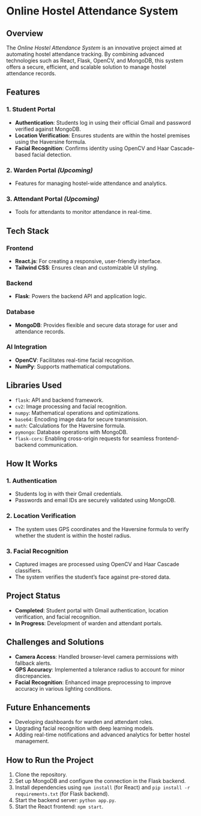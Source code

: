 # Online Hostel Attendance System

## Overview
The *Online Hostel Attendance System* is an innovative project aimed at automating hostel attendance tracking. By combining advanced technologies such as React, Flask, OpenCV, and MongoDB, this system offers a secure, efficient, and scalable solution to manage hostel attendance records. 

## Features
### 1. Student Portal
- **Authentication**: Students log in using their official Gmail and password verified against MongoDB.
- **Location Verification**: Ensures students are within the hostel premises using the Haversine formula.
- **Facial Recognition**: Confirms identity using OpenCV and Haar Cascade-based facial detection.

### 2. Warden Portal *(Upcoming)*
- Features for managing hostel-wide attendance and analytics.

### 3. Attendant Portal *(Upcoming)*
- Tools for attendants to monitor attendance in real-time.

## Tech Stack
### **Frontend**
- **React.js**: For creating a responsive, user-friendly interface.
- **Tailwind CSS**: Ensures clean and customizable UI styling.

### **Backend**
- **Flask**: Powers the backend API and application logic.

### **Database**
- **MongoDB**: Provides flexible and secure data storage for user and attendance records.

### **AI Integration**
- **OpenCV**: Facilitates real-time facial recognition.
- **NumPy**: Supports mathematical computations.

## Libraries Used
- `flask`: API and backend framework.
- `cv2`: Image processing and facial recognition.
- `numpy`: Mathematical operations and optimizations.
- `base64`: Encoding image data for secure transmission.
- `math`: Calculations for the Haversine formula.
- `pymongo`: Database operations with MongoDB.
- `flask-cors`: Enabling cross-origin requests for seamless frontend-backend communication.

## How It Works
### **1. Authentication**
- Students log in with their Gmail credentials.
- Passwords and email IDs are securely validated using MongoDB.

### **2. Location Verification**
- The system uses GPS coordinates and the Haversine formula to verify whether the student is within the hostel radius.

### **3. Facial Recognition**
- Captured images are processed using OpenCV and Haar Cascade classifiers.
- The system verifies the student’s face against pre-stored data.

## Project Status
- **Completed**: Student portal with Gmail authentication, location verification, and facial recognition.
- **In Progress**: Development of warden and attendant portals.

## Challenges and Solutions
- **Camera Access**: Handled browser-level camera permissions with fallback alerts.
- **GPS Accuracy**: Implemented a tolerance radius to account for minor discrepancies.
- **Facial Recognition**: Enhanced image preprocessing to improve accuracy in various lighting conditions.

## Future Enhancements
- Developing dashboards for warden and attendant roles.
- Upgrading facial recognition with deep learning models.
- Adding real-time notifications and advanced analytics for better hostel management.

## How to Run the Project
1. Clone the repository.
2. Set up MongoDB and configure the connection in the Flask backend.
3. Install dependencies using `npm install` (for React) and `pip install -r requirements.txt` (for Flask backend).
4. Start the backend server: `python app.py`.
5. Start the React frontend: `npm start`.
